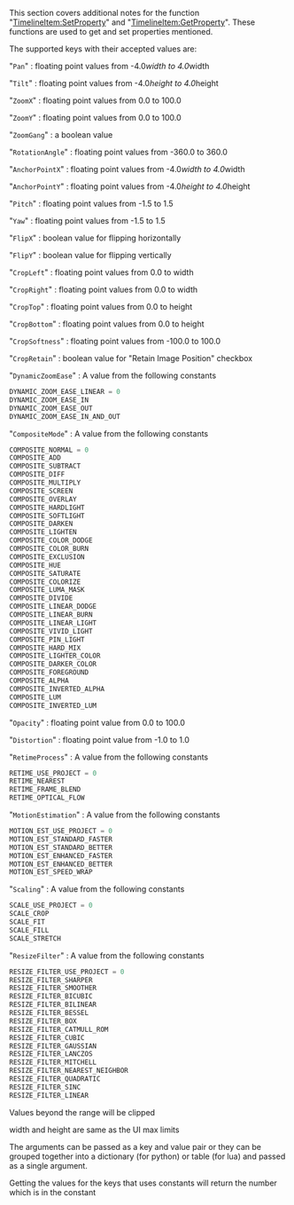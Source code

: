 This section covers additional notes for the function "[TimelineItem:SetProperty](https://www.notion.so/SetProperty-propertyKey-propertyValue-525e675aaa9d401b86e05623ce511ad2?pvs=21)" and "[TimelineItem:GetProperty](https://www.notion.so/GetProperty-propertyKey-e6222bad8599436e8a8c2d37899d8080?pvs=21)". These functions are used to get and set properties mentioned.

The supported keys with their accepted values are:

"`Pan`" : floating point values from -4.0*width to 4.0*width

"`Tilt`" : floating point values from -4.0*height to 4.0*height

"`ZoomX`" : floating point values from 0.0 to 100.0

"`ZoomY`" : floating point values from 0.0 to 100.0

"`ZoomGang`" : a boolean value

"`RotationAngle`" : floating point values from -360.0 to 360.0

"`AnchorPointX`" : floating point values from -4.0*width to 4.0*width

"`AnchorPointY`" : floating point values from -4.0*height to 4.0*height

"`Pitch`" : floating point values from -1.5 to 1.5

"`Yaw`" : floating point values from -1.5 to 1.5

"`FlipX`" : boolean value for flipping horizontally

"`FlipY`" : boolean value for flipping vertically

"`CropLeft`" : floating point values from 0.0 to width

"`CropRight`" : floating point values from 0.0 to width

"`CropTop`" : floating point values from 0.0 to height

"`CropBottom`" : floating point values from 0.0 to height

"`CropSoftness`" : floating point values from -100.0 to 100.0

"`CropRetain`" : boolean value for "Retain Image Position" checkbox

"`DynamicZoomEase`" : A value from the following constants

```python
DYNAMIC_ZOOM_EASE_LINEAR = 0
DYNAMIC_ZOOM_EASE_IN
DYNAMIC_ZOOM_EASE_OUT
DYNAMIC_ZOOM_EASE_IN_AND_OUT
```

"`CompositeMode`" : A value from the following constants

```python
COMPOSITE_NORMAL = 0
COMPOSITE_ADD
COMPOSITE_SUBTRACT
COMPOSITE_DIFF
COMPOSITE_MULTIPLY
COMPOSITE_SCREEN
COMPOSITE_OVERLAY
COMPOSITE_HARDLIGHT
COMPOSITE_SOFTLIGHT
COMPOSITE_DARKEN
COMPOSITE_LIGHTEN
COMPOSITE_COLOR_DODGE
COMPOSITE_COLOR_BURN
COMPOSITE_EXCLUSION
COMPOSITE_HUE
COMPOSITE_SATURATE
COMPOSITE_COLORIZE
COMPOSITE_LUMA_MASK
COMPOSITE_DIVIDE
COMPOSITE_LINEAR_DODGE
COMPOSITE_LINEAR_BURN
COMPOSITE_LINEAR_LIGHT
COMPOSITE_VIVID_LIGHT
COMPOSITE_PIN_LIGHT
COMPOSITE_HARD_MIX
COMPOSITE_LIGHTER_COLOR
COMPOSITE_DARKER_COLOR
COMPOSITE_FOREGROUND
COMPOSITE_ALPHA
COMPOSITE_INVERTED_ALPHA
COMPOSITE_LUM
COMPOSITE_INVERTED_LUM
```

"`Opacity`" : floating point value from 0.0 to 100.0

"`Distortion`" : floating point value from -1.0 to 1.0

"`RetimeProcess`" : A value from the following constants

```python
RETIME_USE_PROJECT = 0
RETIME_NEAREST
RETIME_FRAME_BLEND
RETIME_OPTICAL_FLOW
```

"`MotionEstimation`" : A value from the following constants

```python
MOTION_EST_USE_PROJECT = 0
MOTION_EST_STANDARD_FASTER
MOTION_EST_STANDARD_BETTER
MOTION_EST_ENHANCED_FASTER
MOTION_EST_ENHANCED_BETTER
MOTION_EST_SPEED_WRAP
```

"`Scaling`" : A value from the following constants

```python
SCALE_USE_PROJECT = 0
SCALE_CROP
SCALE_FIT
SCALE_FILL
SCALE_STRETCH
```

"`ResizeFilter`" : A value from the following constants

```python
RESIZE_FILTER_USE_PROJECT = 0
RESIZE_FILTER_SHARPER
RESIZE_FILTER_SMOOTHER
RESIZE_FILTER_BICUBIC
RESIZE_FILTER_BILINEAR
RESIZE_FILTER_BESSEL
RESIZE_FILTER_BOX
RESIZE_FILTER_CATMULL_ROM
RESIZE_FILTER_CUBIC
RESIZE_FILTER_GAUSSIAN
RESIZE_FILTER_LANCZOS
RESIZE_FILTER_MITCHELL
RESIZE_FILTER_NEAREST_NEIGHBOR
RESIZE_FILTER_QUADRATIC
RESIZE_FILTER_SINC
RESIZE_FILTER_LINEAR
```

Values beyond the range will be clipped

width and height are same as the UI max limits

The arguments can be passed as a key and value pair or they can be grouped together into a dictionary (for python) or table (for lua) and passed
as a single argument.

Getting the values for the keys that uses constants will return the number which is in the constant